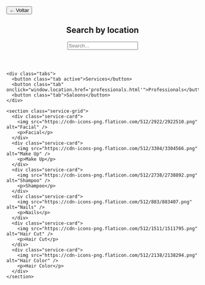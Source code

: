 <!DOCTYPE html>
<html lang="en">
<head>
  <meta charset="UTF-8" />
  <meta name="viewport" content="width=device-width, initial-scale=1.0"/>
  <title>Choose Service - Beauty Saloon</title>
  <link rel="stylesheet" href="style.css" />
</head>
<body>
  <!-- Botão de Voltar -->
  <div class="back-button">
    <button onclick="window.location.href='index.html'">← Voltar</button>
  </div>

  <div class="services-page">
    <header class="header">
      <h2>Search by location</h2>
      <input type="text" placeholder="Search..." class="search-input" />
    </header>

    <div class="tabs">
      <button class="tab active">Services</button>
      <button class="tab" onclick="window.location.href='professionals.html'">Professionals</button>
      <button class="tab">Saloons</button>
    </div>

    <section class="service-grid">
      <div class="service-card">
        <img src="https://cdn-icons-png.flaticon.com/512/2922/2922510.png" alt="Facial" />
        <p>Facial</p>
      </div>
      <div class="service-card">
        <img src="https://cdn-icons-png.flaticon.com/512/3304/3304566.png" alt="Make Up" />
        <p>Make Up</p>
      </div>
      <div class="service-card">
        <img src="https://cdn-icons-png.flaticon.com/512/2738/2738892.png" alt="Shampoo" />
        <p>Shampoo</p>
      </div>
      <div class="service-card">
        <img src="https://cdn-icons-png.flaticon.com/512/883/883407.png" alt="Nails" />
        <p>Nails</p>
      </div>
      <div class="service-card">
        <img src="https://cdn-icons-png.flaticon.com/512/1511/1511795.png" alt="Hair Cut" />
        <p>Hair Cut</p>
      </div>
      <div class="service-card">
        <img src="https://cdn-icons-png.flaticon.com/512/2138/2138294.png" alt="Hair Color" />
        <p>Hair Color</p>
      </div>
    </section>
  </div>
</body>
</html>
